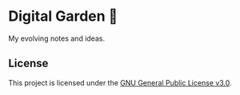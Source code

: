 # Digital Garden 🌱

My evolving notes and ideas.

## License
This project is licensed under the [GNU General Public License v3.0](./LICENSE).

